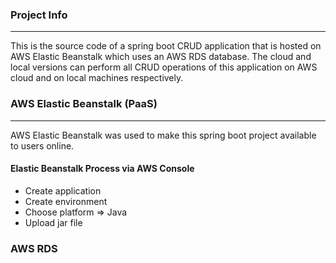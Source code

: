 ### Project Info
--------------------------------------------------------------------
This is the source code of a spring boot CRUD application that is
hosted on AWS Elastic Beanstalk which uses an AWS RDS database.
The cloud and local versions can perform all CRUD operations of this 
application on AWS cloud and on local machines respectively.
### AWS Elastic Beanstalk (PaaS)
-----------------------------------------------------------------
AWS Elastic Beanstalk was used to make this spring boot project 
available to users online.
#### Elastic Beanstalk Process via AWS Console
* Create application
* Create environment
* Choose platform => Java
* Upload jar file
### AWS RDS
